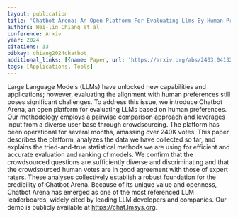 ```yaml
---
layout: publication
title: 'Chatbot Arena: An Open Platform For Evaluating Llms By Human Preference'
authors: Wei-lin Chiang et al.
conference: Arxiv
year: 2024
citations: 33
bibkey: chiang2024chatbot
additional_links: [{name: Paper, url: 'https://arxiv.org/abs/2403.04132'}]
tags: [Applications, Tools]
---
```

Large Language Models (LLMs) have unlocked new capabilities and applications;
however, evaluating the alignment with human preferences still poses
significant challenges. To address this issue, we introduce Chatbot Arena, an
open platform for evaluating LLMs based on human preferences. Our methodology
employs a pairwise comparison approach and leverages input from a diverse user
base through crowdsourcing. The platform has been operational for several
months, amassing over 240K votes. This paper describes the platform, analyzes
the data we have collected so far, and explains the tried-and-true statistical
methods we are using for efficient and accurate evaluation and ranking of
models. We confirm that the crowdsourced questions are sufficiently diverse and
discriminating and that the crowdsourced human votes are in good agreement with
those of expert raters. These analyses collectively establish a robust
foundation for the credibility of Chatbot Arena. Because of its unique value
and openness, Chatbot Arena has emerged as one of the most referenced LLM
leaderboards, widely cited by leading LLM developers and companies. Our demo is
publicly available at https://chat.lmsys.org.